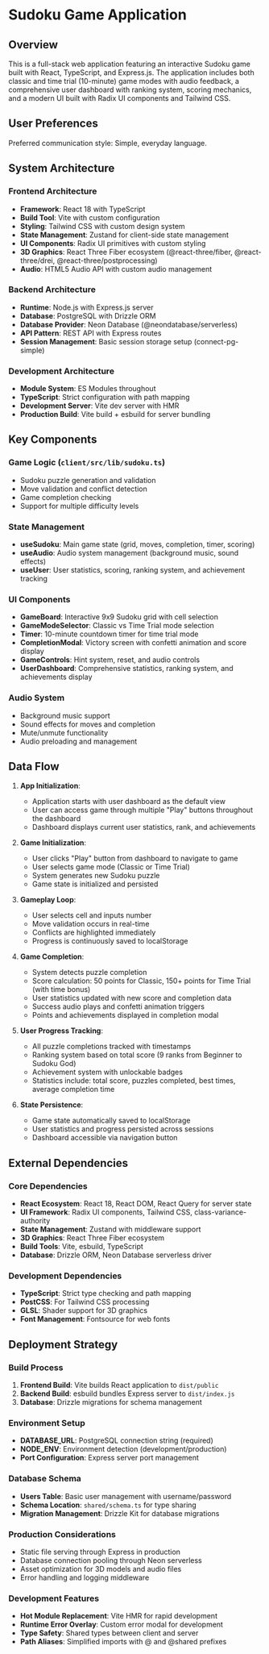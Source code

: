 # Sudoku Game Application

## Overview

This is a full-stack web application featuring an interactive Sudoku game built with React, TypeScript, and Express.js. The application includes both classic and time trial (10-minute) game modes with audio feedback, a comprehensive user dashboard with ranking system, scoring mechanics, and a modern UI built with Radix UI components and Tailwind CSS.

## User Preferences

Preferred communication style: Simple, everyday language.

## System Architecture

### Frontend Architecture
- **Framework**: React 18 with TypeScript
- **Build Tool**: Vite with custom configuration
- **Styling**: Tailwind CSS with custom design system
- **State Management**: Zustand for client-side state management
- **UI Components**: Radix UI primitives with custom styling
- **3D Graphics**: React Three Fiber ecosystem (@react-three/fiber, @react-three/drei, @react-three/postprocessing)
- **Audio**: HTML5 Audio API with custom audio management

### Backend Architecture
- **Runtime**: Node.js with Express.js server
- **Database**: PostgreSQL with Drizzle ORM
- **Database Provider**: Neon Database (@neondatabase/serverless)
- **API Pattern**: REST API with Express routes
- **Session Management**: Basic session storage setup (connect-pg-simple)

### Development Architecture
- **Module System**: ES Modules throughout
- **TypeScript**: Strict configuration with path mapping
- **Development Server**: Vite dev server with HMR
- **Production Build**: Vite build + esbuild for server bundling

## Key Components

### Game Logic (`client/src/lib/sudoku.ts`)
- Sudoku puzzle generation and validation
- Move validation and conflict detection
- Game completion checking
- Support for multiple difficulty levels

### State Management
- **useSudoku**: Main game state (grid, moves, completion, timer, scoring)
- **useAudio**: Audio system management (background music, sound effects)
- **useUser**: User statistics, scoring, ranking system, and achievement tracking

### UI Components
- **GameBoard**: Interactive 9x9 Sudoku grid with cell selection
- **GameModeSelector**: Classic vs Time Trial mode selection
- **Timer**: 10-minute countdown timer for time trial mode
- **CompletionModal**: Victory screen with confetti animation and score display
- **GameControls**: Hint system, reset, and audio controls
- **UserDashboard**: Comprehensive statistics, ranking system, and achievements display

### Audio System
- Background music support
- Sound effects for moves and completion
- Mute/unmute functionality
- Audio preloading and management

## Data Flow

1. **App Initialization**:
   - Application starts with user dashboard as the default view
   - User can access game through multiple "Play" buttons throughout the dashboard
   - Dashboard displays current user statistics, rank, and achievements

2. **Game Initialization**:
   - User clicks "Play" button from dashboard to navigate to game
   - User selects game mode (Classic or Time Trial)
   - System generates new Sudoku puzzle
   - Game state is initialized and persisted

2. **Gameplay Loop**:
   - User selects cell and inputs number
   - Move validation occurs in real-time
   - Conflicts are highlighted immediately
   - Progress is continuously saved to localStorage

3. **Game Completion**:
   - System detects puzzle completion
   - Score calculation: 50 points for Classic, 150+ points for Time Trial (with time bonus)
   - User statistics updated with new score and completion data
   - Success audio plays and confetti animation triggers
   - Points and achievements displayed in completion modal

4. **User Progress Tracking**:
   - All puzzle completions tracked with timestamps
   - Ranking system based on total score (9 ranks from Beginner to Sudoku God)
   - Achievement system with unlockable badges
   - Statistics include: total score, puzzles completed, best times, average completion time

5. **State Persistence**:
   - Game state automatically saved to localStorage
   - User statistics and progress persisted across sessions
   - Dashboard accessible via navigation button

## External Dependencies

### Core Dependencies
- **React Ecosystem**: React 18, React DOM, React Query for server state
- **UI Framework**: Radix UI components, Tailwind CSS, class-variance-authority
- **State Management**: Zustand with middleware support
- **3D Graphics**: React Three Fiber ecosystem
- **Build Tools**: Vite, esbuild, TypeScript
- **Database**: Drizzle ORM, Neon Database serverless driver

### Development Dependencies
- **TypeScript**: Strict type checking and path mapping
- **PostCSS**: For Tailwind CSS processing
- **GLSL**: Shader support for 3D graphics
- **Font Management**: Fontsource for web fonts

## Deployment Strategy

### Build Process
1. **Frontend Build**: Vite builds React application to `dist/public`
2. **Backend Build**: esbuild bundles Express server to `dist/index.js`
3. **Database**: Drizzle migrations for schema management

### Environment Setup
- **DATABASE_URL**: PostgreSQL connection string (required)
- **NODE_ENV**: Environment detection (development/production)
- **Port Configuration**: Express server port management

### Database Schema
- **Users Table**: Basic user management with username/password
- **Schema Location**: `shared/schema.ts` for type sharing
- **Migration Management**: Drizzle Kit for database migrations

### Production Considerations
- Static file serving through Express in production
- Database connection pooling through Neon serverless
- Asset optimization for 3D models and audio files
- Error handling and logging middleware

### Development Features
- **Hot Module Replacement**: Vite HMR for rapid development
- **Runtime Error Overlay**: Custom error modal for development
- **Type Safety**: Shared types between client and server
- **Path Aliases**: Simplified imports with @ and @shared prefixes
